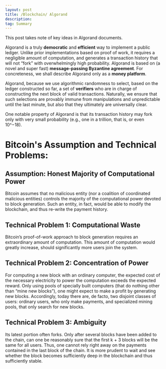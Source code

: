 ```yaml
---
layout: post
title: /Blockchain/ Algorand
description:
tag: Summary
---
```


This post takes note of key ideas in Algorand documents.

Algorand is a truly **democratic** and **efficient** way to implement a public ledger. Unlike prior implementations based on proof of work, it requires a negligible amount of computation, and generates a transaction history that will not “fork” with overwhelmingly high probability. Algorand is based on (a novel and super fast) **message-passing Byzantine agreement**. For concreteness, we shall describe Algorand only as a **money platform**.

Algorand, because we use algorithmic randomness to select, based on the ledger constructed so far, a set of **verifiers** who are in charge of constructing the next block of valid transactions. Naturally, we ensure that such selections are provably immune from manipulations and unpredictable until the last minute, but also that they ultimately are universally clear.

One notable property of Algorand is that its transaction history may fork only with very small probability (e.g., one in a trillion, that is, or even 10^−18).

# Bitcoin's Assumption and Technical Problems:

## Assumption: Honest Majority of Computational Power

Bitcoin assumes that no malicious entity (nor a coalition of coordinated malicious entities) controls the majority of the computational power devoted to block generation. Such an entity, in fact, would be able to modify the blockchain, and thus re-write the payment history.

## Technical Problem 1: Computational Waste

Bitcoin’s proof-of-work approach to block generation requires an extraordinary amount of computation. This amount of computation would greatly increase, should significantly more users join the system.

## Technical Problem 2: Concentration of Power

For computing a new block with an ordinary computer, the expected cost of the necessary electricity to power the computation exceeds the expected reward. Only using pools of specially built computers (that do nothing other than “mine new blocks”), one might expect to make a profit by generating new blocks. Accordingly, today there are, de facto, two disjoint classes of users: ordinary users, who only make payments, and specialized mining pools, that only search for new blocks.

## Technical Problem 3: Ambiguity

Its latest portion often forks.  Only after several blocks have been added to the chain, can one be reasonably sure that the first k + 3 blocks will be the same for all users. Thus, one cannot rely right away on the payments contained in the last block of the chain. It is more prudent to wait and see whether the block becomes sufficiently deep in the blockchain and thus sufficiently stable.






